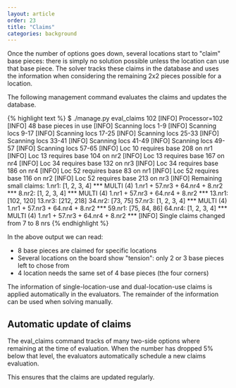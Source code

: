 ```yaml
---
layout: article
order: 23
title: "Claims"
categories: background
---
```

Once the number of options goes down, several locations start to "claim" base pieces: there is simply no solution possible unless the location can use that base piece.
The solver tracks these claims in the database and uses the information when considering the remaining 2x2 pieces possible for a location.

The following management command evaluates the claims and updates the database.

{% highlight text %}
$ ./manage.py eval_claims 102
[INFO] Processor=102
[INFO] 48 base pieces in use
[INFO] Scanning locs 1-9
[INFO] Scanning locs 9-17
[INFO] Scanning locs 17-25
[INFO] Scanning locs 25-33
[INFO] Scanning locs 33-41
[INFO] Scanning locs 41-49
[INFO] Scanning locs 49-57
[INFO] Scanning locs 57-65
[INFO] Loc 10 requires base 208 on nr1
[INFO] Loc 13 requires base 104 on nr2
[INFO] Loc 13 requires base 167 on nr4
[INFO] Loc 34 requires base 132 on nr3
[INFO] Loc 34 requires base 186 on nr4
[INFO] Loc 52 requires base 83 on nr1
[INFO] Loc 52 requires base 116 on nr2
[INFO] Loc 52 requires base 213 on nr3
[INFO] Remaining small claims:
1.nr1: [1, 2, 3, 4]  *** MULTI (4) 1.nr1 + 57.nr3 + 64.nr4 + 8.nr2 ***
8.nr2: [1, 2, 3, 4]  *** MULTI (4) 1.nr1 + 57.nr3 + 64.nr4 + 8.nr2 ***
13.nr1: [102, 120]
13.nr3: [212, 218]
34.nr2: [73, 75]
57.nr3: [1, 2, 3, 4]  *** MULTI (4) 1.nr1 + 57.nr3 + 64.nr4 + 8.nr2 ***
59.nr1: [75, 84, 86]
64.nr4: [1, 2, 3, 4]  *** MULTI (4) 1.nr1 + 57.nr3 + 64.nr4 + 8.nr2 ***
[INFO] Single claims changed from 7 to 8 nrs
{% endhighlight %}

In the above output we can read:
- 8 base pieces are claimed for specific locations
- Several locations on the board show "tension": only 2 or 3 base pieces left to chose from
- 4 location needs the same set of 4 base pieces (the four corners)

The information of single-location-use and dual-location-use claims is applied automatically in the evaluators.
The remainder of the information can be used when solving manually.

<h2>Automatic update of claims</h2>
The eval_claims command tracks of many two-side options where remaining at the time of evaluation.
When the number has dropped 5% below that level, the evaluators automatically schedule a new claims evaluation.

This ensures that the claims are updated regularly.
